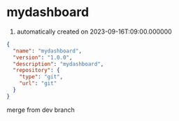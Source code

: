 # mydashboard

1. automatically created on 2023-09-16T:09:00.000000

```json
{
  "name": "mydashboard",
  "version": "1.0.0",
  "description": "mydashboard",
  "repository": {
    "type": "git",
    "url": "git"
  }
}
```
merge from dev branch